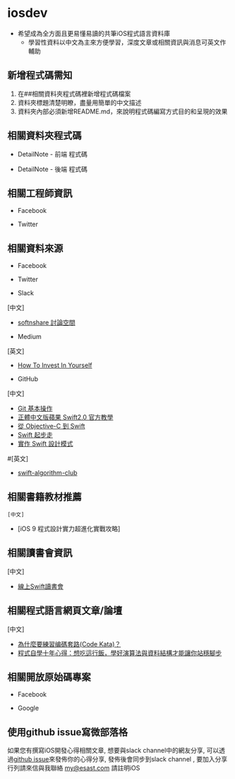 # iosdev

- 希望成為全方面且更易懂易讀的共筆iOS程式語言資料庫 
  - 學習性資料以中文為主來方便學習，深度文章或相關資訊與消息可英文作輔助
 
## 新增程式碼需知

1.  在##相關資料夾程式碼裡新增程式碼檔案
2.  資料夾標題清楚明瞭，盡量用簡單的中文描述
3.  資料夾內部必須新增README.md，來說明程式碼編寫方式目的和呈現的效果

## 相關資料夾程式碼

- DetailNote - 前端 程式碼
  


- DetailNote - 後端 程式碼

## 相關工程師資訊

- Facebook

- Twitter

## 相關資料來源

- Facebook

- Twitter 

- Slack

 [中文] 
  - [softnshare 討論空間](https://softnshare.slack.com/messages/forum-iosdev/)

- Medium

 [英文] 
  - [How To Invest In Yourself](https://medium.com/life-learning/how-to-invest-in-yourself-417fab1bc665#.1zt2uadco)
  
- GitHub
  
 [中文]  
  - [Git 基本操作](https://github.com/softnshare/devtools/tree/master/git)
  - [正體中文版蘋果 Swift2.0 官方教學](https://tommy60703.gitbooks.io/swift-language-traditional-chinese/content/)
  - [從 Objective-C 到 Swift](https://dearhui.gitbooks.io/objective-c-to-swift/content/data_type.html)
  - [Swift 起步走](https://itisjoe.gitbooks.io/swiftgo/content/?q=)
  - [實作 Swift 設計模式](https://wildenchen.gitbooks.io/swift-design-patterns/content/)

#[英文] 
  - [swift-algorithm-club](https://github.com/raywenderlich/swift-algorithm-club)
  
## 相關書籍教材推薦

    [中文] 
  - [iOS 9 程式設計實力超進化實戰攻略]
 
## 相關讀書會資訊

 [中文] 
  - [線上Swift讀書會](https://www.facebook.com/groups/238948643131478/?fref=ts)

## 相關程式語言網頁文章/論壇
  
 [中文] 
  - [為什麼要練習编碼套路(Code Kata)？](http://codingpy.com/article/why-do-code-katas/)
  - [程式自學十年心得：想吃這行飯，學好演算法與資料結構才能讓你站穩腳步](http://buzzorange.com/techorange/2016/04/13/self-study-program-with-datastructure-and-algorithm/)

## 相關開放原始碼專案

- Facebook 

- Google
 

 
## 使用github issue寫微部落格
如果您有撰寫iOS開發心得相關文章, 想要與slack channel中的網友分享, 可以透過[github issue](https://github.com/softnshare/iosdev/issues)來發佈你的心得分享, 發佈後會同步到slack channel , 要加入分享行列請來信與我聯絡 my@esast.com 請註明iOS





